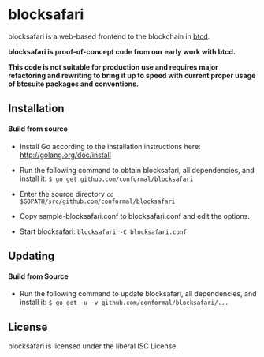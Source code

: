 blocksafari
===========

blocksafari is a web-based frontend to the blockchain in [btcd](https://github.com/conformal/btcd).

**blocksafari is proof-of-concept code from our early work with
  btcd.**

**This code is not suitable for production use and requires major
  refactoring and rewriting to bring it up to speed with current
  proper usage of btcsuite packages and conventions.**

## Installation

#### Build from source

- Install Go according to the installation instructions here:
  http://golang.org/doc/install

- Run the following command to obtain blocksafari, all dependencies, and install it:
  ```$ go get github.com/conformal/blocksafari```

- Enter the source directory
  ```cd $GOPATH/src/github.com/conformal/blocksafari```

- Copy sample-blocksafari.conf to blocksafari.conf and edit the options.

- Start blocksafari:
  ```blocksafari -C blocksafari.conf```

## Updating

#### Build from Source

- Run the following command to update blocksafari, all dependencies, and install it:
  ```$ go get -u -v github.com/conformal/blocksafari/...```

## License

blocksafari is licensed under the liberal ISC License.
